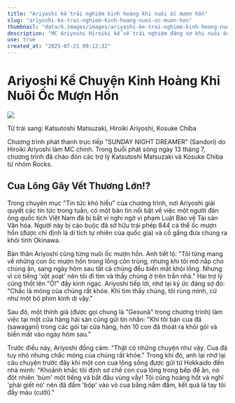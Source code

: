 ```yaml
---
title: "Ariyoshi kể trải nghiệm kinh hoàng khi nuôi ốc mượn hồn"
slug: "ariyoshi-ke-trai-nghiem-kinh-hoang-nuoi-oc-muon-hon"
thumbnail: "data/6.images/images/ariyoshi-ke-trai-nghiem-kinh-hoang-nuoi-oc-muon-hon.webp"
description: "MC Ariyoshi Hiroiki kể về trải nghiệm đáng sợ khi nuôi ốc mượn hồn và câu chuyện về cua lông. Bài viết cũng đề cập việc một người Việt bị bắt vì buôn lậu ốc mượn hồn."
use: true
created_at: "2025-07-21 09:12:32"
---
```


# Ariyoshi Kể Chuyện Kinh Hoàng Khi Nuôi Ốc Mượn Hồn

![](/images/20250720-00010003-tokyofm-000-1-view.webp)

Từ trái sang: Katsutoshi Matsuzaki, Hiroiki Ariyoshi, Kosuke Chiba

Chương trình phát thanh trực tiếp "SUNDAY NIGHT DREAMER" (Sandori) do Hiroiki Ariyoshi làm MC chính. Trong buổi phát sóng ngày 13 tháng 7, chương trình đã chào đón các trợ lý Katsutoshi Matsuzaki và Kosuke Chiba từ nhóm Rocks.

## Cua Lông Gây Vết Thương Lớn!?

Trong chuyên mục "Tin tức khó hiểu" của chương trình, nơi Ariyoshi giải quyết các tin tức trong tuần, có một bản tin nổi bật về việc một người đàn ông quốc tịch Việt Nam đã bị bắt vì nghi ngờ vi phạm Luật Bảo vệ Tài sản Văn hóa. Người này bị cáo buộc đã sở hữu trái phép 844 cá thể ốc mượn hồn (được chỉ định là di tích tự nhiên của quốc gia) và cố gắng đưa chúng ra khỏi tỉnh Okinawa.

Bản thân Ariyoshi cũng từng nuôi ốc mượn hồn. Anh tiết lộ: "Tôi từng mang về những con ốc mượn hồn trong lồng côn trùng, nhưng khi tôi mở nắp cho chúng ăn, sang ngày hôm sau tất cả chúng đều biến mất khỏi lồng. Nhưng vì có tiếng 'xột xoạt' nên tôi đi tìm và thấy chúng ở trên trần nhà." Hai trợ lý cũng thốt lên "Ồ!" đầy kinh ngạc. Ariyoshi tiếp lời, nhớ lại ký ức đáng sợ đó: "Chắc là móng của chúng rất khỏe. Khi tìm thấy chúng, tôi rùng mình, cứ như một bộ phim kinh dị vậy."

Sau đó, một thính giả (được gọi chung là "Gesunā" trong chương trình) làm việc tại một cửa hàng hải sản cũng gửi tin nhắn: "Khi tôi bán cua đá (sawagani) trong các gói tại cửa hàng, hơn 10 con đã thoát ra khỏi gói và biến mất vào ngày hôm sau."

Trước điều này, Ariyoshi đồng cảm: "Thật có những chuyện như vậy. Cua đá tuy nhỏ nhưng chắc móng của chúng rất khỏe." Trong khi đó, anh lại nhớ lại câu chuyện trước đây khi một con cua lông sống được gửi từ Hokkaido đến nhà mình: "Khoảnh khắc tôi định sơ chế con cua lông trong bếp để ăn, nó đột nhiên 'bùm' một tiếng và bắt đầu vùng vẫy! Tôi cũng hoảng hốt và nghĩ 'phải giết nó' nên đã đấm 'bộp' vào vỏ cua bằng nắm đấm, kết quả là tay tôi đầy máu (cười)."
